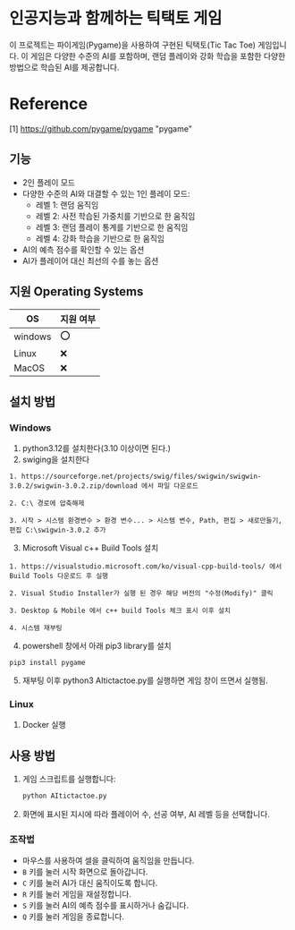 # 인공지능과 함께하는 틱택토 게임

이 프로젝트는 파이게임(Pygame)을 사용하여 구현된 틱택토(Tic Tac Toe) 게임입니다. 이 게임은 다양한 수준의 AI를 포함하며, 랜덤 플레이와 강화 학습을 포함한 다양한 방법으로 학습된 AI를 제공합니다.

# Reference

[1] https://github.com/pygame/pygame "pygame"

## 기능

- 2인 플레이 모드
- 다양한 수준의 AI와 대결할 수 있는 1인 플레이 모드:
  - 레벨 1: 랜덤 움직임
  - 레벨 2: 사전 학습된 가중치를 기반으로 한 움직임
  - 레벨 3: 랜덤 플레이 통계를 기반으로 한 움직임
  - 레벨 4: 강화 학습을 기반으로 한 움직임
- AI의 예측 점수를 확인할 수 있는 옵션
- AI가 플레이어 대신 최선의 수를 놓는 옵션

## 지원 Operating Systems
|OS| 지원 여부 |
|-----|--------|
|windows | :o:  |
| Linux  | :x: |
|MacOS  | :x:  |

## 설치 방법

### Windows

1. python3.12를 설치한다(3.10 이상이면 된다.)
2. swiging을 설치한다
```
1. https://sourceforge.net/projects/swig/files/swigwin/swigwin-3.0.2/swigwin-3.0.2.zip/download 에서 파일 다운로드

2. C:\ 경로에 압축해제

3. 시작 > 시스템 환경변수 > 환경 변수... > 시스템 변수, Path, 편집 > 새로만들기, 편집 C:\swigwin-3.0.2 추가 
```
3. Microsoft Visual c++ Build Tools 설치
```
1. https://visualstudio.microsoft.com/ko/visual-cpp-build-tools/ 에서   Build Tools 다운로드 후 실행

2. Visual Studio Installer가 실행 된 경우 해당 버전의 "수정(Modify)" 클릭

3. Desktop & Mobile 에서 c++ build Tools 체크 표시 이후 설치

4. 시스템 재부팅

```
4. powershell 창에서 아래 pip3 library를 설치

```
pip3 install pygame
```

5. 재부팅 이후 python3 AItictactoe.py를 실행하면 게임 창이 뜨면서 실행됨.

### Linux

1. Docker 실행

## 사용 방법

1. 게임 스크립트를 실행합니다:
    ```sh
    python AItictactoe.py
    ```
2. 화면에 표시된 지시에 따라 플레이어 수, 선공 여부, AI 레벨 등을 선택합니다.

### 조작법

- 마우스를 사용하여 셀을 클릭하여 움직임을 만듭니다.
- `B` 키를 눌러 시작 화면으로 돌아갑니다.
- `C` 키를 눌러 AI가 대신 움직이도록 합니다.
- `R` 키를 눌러 게임을 재설정합니다.
- `S` 키를 눌러 AI의 예측 점수를 표시하거나 숨깁니다.
- `Q` 키를 눌러 게임을 종료합니다.

